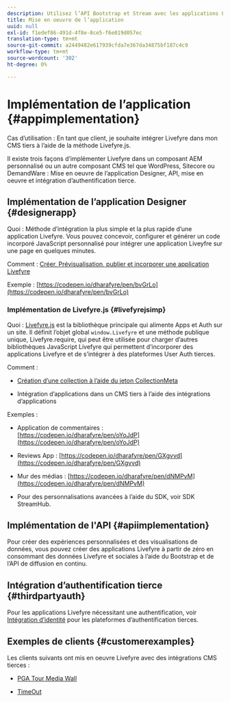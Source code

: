```yaml
---
description: Utilisez l’API Bootstrap et Stream avec les applications Livefyre.
title: Mise en oeuvre de l’application
uuid: null
exl-id: f1edef86-491d-4f8e-8ce5-f6e019d057ec
translation-type: tm+mt
source-git-commit: a2449482e617939cfda7e367da34875bf187c4c9
workflow-type: tm+mt
source-wordcount: '302'
ht-degree: 0%

---
```


# Implémentation de l’application {#appimplementation}

Cas d’utilisation : En tant que client, je souhaite intégrer Livefyre dans mon CMS tiers à l’aide de la méthode Livefyre.js.

Il existe trois façons d’implémenter Livefyre dans un composant AEM personnalisé ou un autre composant CMS tel que WordPress, Sitecore ou DemandWare : Mise en oeuvre de l’application Designer, API, mise en oeuvre et intégration d’authentification tierce.

## Implémentation de l’application Designer {#designerapp}

Quoi : Méthode d’intégration la plus simple et la plus rapide d’une application Livefyre. Vous pouvez concevoir, configurer et générer un code incorporé JavaScript personnalisé pour intégrer une application Liveyfre sur une page en quelques minutes.

Comment : [Créer, Prévisualisation, publier et incorporer une application Livefyre](/help/using/c-about-apps/c-create-an-app.md)

Exemple : [https://codepen.io/dharafyre/pen/bvGrLo](https://codepen.io/dharafyre/pen/bvGrLo)

### Implémentation de Livefyre.js {#livefyrejsimp}

Quoi : [Livefyre.js](/help/implementation/c-livefyre.js.md) est la bibliothèque principale qui alimente Apps et Auth sur un site. Il définit l’objet global `window.Livefyre` et une méthode publique unique, Livefyre.require, qui peut être utilisée pour charger d’autres bibliothèques JavaScript Livefyre qui permettent d’incorporer des applications Livefyre et de s’intégrer à des plateformes User Auth tierces.

Comment :

* [Création d’une collection à l’aide du jeton CollectionMeta](/help/implementation/t-create-a-collectionmeta-token.md)

* Intégration d’applications dans un CMS tiers à l’aide des intégrations d’applications

Exemples :

* Application de commentaires : [https://codepen.io/dharafyre/pen/oYoJdP](https://codepen.io/dharafyre/pen/oYoJdP)

* Reviews App : [https://codepen.io/dharafyre/pen/GXgvvd](https://codepen.io/dharafyre/pen/GXgvvd)

* Mur des médias : [https://codepen.io/dharafyre/pen/dNMPvM](https://codepen.io/dharafyre/pen/dNMPvM)

* Pour des personnalisations avancées à l’aide du SDK, voir SDK StreamHub.

## Implémentation de l&#39;API {#apiimplementation}

Pour créer des expériences personnalisées et des visualisations de données, vous pouvez créer des applications Livefyre à partir de zéro en consommant des données Livefyre et sociales à l’aide du Bootstrap et de l’API de diffusion en continu.

## Intégration d’authentification tierce {#thirdpartyauth}

Pour les applications Livefyre nécessitant une authentification, voir [Intégration d’identité](/help/implementation/t-about-identity-integration/t-about-identity-integration.md) pour les plateformes d’authentification tierces.

## Exemples de clients {#customerexamples}

Les clients suivants ont mis en oeuvre Livefyre avec des intégrations CMS tierces :

* [PGA Tour Media Wall](https://www.pgatour.com/social-hub.html)

* [TimeOut](https://www.timeout.com/london/restaurants/forest-bar-kitchen#tab_panel_3)
